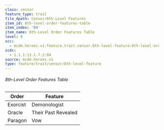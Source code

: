 ```yaml
---
class: censor
feature_type: trait
file_dpath: Censor/8th-Level Features
item_id: 8th-level-order-features-table
item_index: '04'
item_name: 8th-Level Order Features Table
level: 8
scc:
  - mcdm.heroes.v1:feature.trait.censor.8th-level-feature:8th-level-order-features-table
scdc:
  - 1.1.1:13.1.7.2:04
source: mcdm.heroes.v1
type: feature/trait/censor/8th-level-feature
---
```


###### 8th-Level Order Features Table

| Order    | Feature             |
| -------- | ------------------- |
| Exorcist | Demonologist        |
| Oracle   | Their Past Revealed |
| Paragon  | Vow                 |
